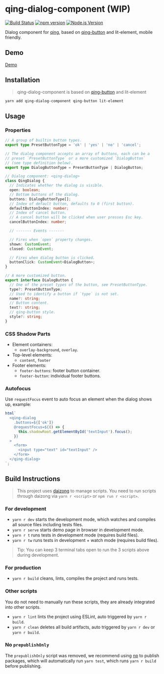 # qing-dialog-component (WIP)

[![Build Status](https://github.com/mgenware/qing-button/workflows/Build/badge.svg)](https://github.com/mgenware/qing-dialog-component/actions)
[![npm version](https://img.shields.io/npm/v/qing-dialog-component.svg?style=flat-square)](https://npmjs.com/package/qing-dialog-component)
[![Node.js Version](http://img.shields.io/node/v/qing-dialog-component.svg?style=flat-square)](https://nodejs.org/en/)

Dialog component for [qing](https://github.com/mgenware/qing), based on [qing-button](https://github.com/mgenware/qing-button) and lit-element, mobile friendly.

## Demo

[Demo](https://mgenware.github.io/qing-dialog-component/)

## Installation

> qing-dialog-component is based on [qing-button](https://github.com/mgenware/qing-button) and lit-element

```sh
yarn add qing-dialog-component qing-button lit-element
```

## Usage

### Properties

```typescript
// A group of builtin button types.
export type PresetButtonType = 'ok' | 'yes' | 'no' | 'cancel';

// The dialog component accepts an array of buttons, each can be a
// preset `PresetButtonType` or a more customized `DialogButton`
// (see type definition below).
export type DialogButtonType = PresetButtonType | DialogButton;

// Dialog component: <qing-dialog>
class QingDialog {
  // Indicates whether the dialog is visible.
  open: boolean;
  // Bottom buttons of the dialog.
  buttons: DialogButtonType[];
  // Index of default button, defaults to 0 (first button).
  defaultButtonIndex: number;
  // Index of cancel button.
  // A cancel button will be clicked when user presses Esc key.
  cancelButtonIndex: number;

  // ------- Events -------

  // Fires when `open` property changes.
  shown: CustomEvent;
  closed: CustomEvent;

  // Fires when dialog button is clicked.
  buttonClick: CustomEvent<DialogButton>;
}

// A more customized button.
export interface DialogButton {
  // One of the preset types of the button, see PresetButtonType.
  type?: PresetButtonType;
  // Used to identify a button if `type` is not set.
  name?: string;
  // Button content.
  text?: string;
  // qing-button style.
  style?: string;
}
```

### CSS Shadow Parts

- Element containers:
  - `overlay-background`, `overlay`.
- Top-level elements:
  - `content`, `footer`
- Footer elements:
  - `footer-buttons`: footer button container.
  - `footer-button`: individual footer buttons.

### Autofocus

Use `requestFocus` event to auto focus an element when the dialog shows up, example:

```js
html`
  <qing-dialog
    .buttons=${['ok']}
    @requestFocus=${() => {
      this.shadowRoot.getElementById('textInput').focus();
    }}
  >
    <form>
      <input type="text" id="textInput" />
    </form>
  </qing-dialog>
`;
```

## Build Instructions

> This project uses [daizong](https://github.com/mgenware/daizong) to manage scripts. You need to run scripts through daizong via `yarn r <script>` or `npm run r <script>`.

### For development

- `yarn r dev` starts the development mode, which watches and compiles all source files including tests files.
- `yarn r serve` starts demo page in browser in development mode.
- `yarn r t` runs tests in development mode (requires build files).
- `yarn r tw` runs tests in development + watch mode (requires build files).

> Tip: You can keep 3 terminal tabs open to run the 3 scripts above during development.

### For production

- `yarn r build` cleans, lints, compiles the project and runs tests.

### Other scripts

You do not need to manually run these scripts, they are already integrated into other scripts.

- `yarn r lint` lints the project using ESLint, auto triggered by `yarn r build`.
- `yarn r clean` deletes all build artifacts, auto triggered by `yarn r dev` or `yarn r build`.

### No `prepublishOnly`

The `prepublishOnly` script was removed, we recommend using [np](https://github.com/sindresorhus/np) to publish packages, which will automatically run `yarn test`, which runs `yarn r build` before publishing.
